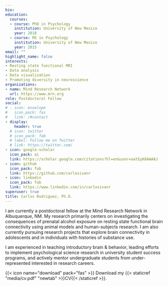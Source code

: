 ```yaml
---
bio:
education:
  courses:
  - course: PhD in Psychology
    institution: University of New Mexico
    year: 2018
  - course: MS in Psychology
    institution: University of New Mexico
    year: 2015
email: ""
highlight_name: false
interests:
- Resting state functional MRI
- Data analysis
- Data visualization
- Promoting diversity in neuroscience
organizations:
- name: Mind Research Network
  url: https://www.mrn.org
role: Postdoctoral Fellow
social:
# - icon: envelope
#   icon_pack: fas
#   link: /#contact
- display:
    header: true
  # icon: twitter
  # icon_pack: fab
  # label: Follow me on Twitter
  # link: https://twitter.com/
- icon: google-scholar
  icon_pack: ai
  link: https://scholar.google.com/citations?hl=en&user=aatEyK8AAAAJ
- icon: github
  icon_pack: fab
  link: https://github.com/carlosivanr
- icon: linkedin
  icon_pack: fab
  link: https://www.linkedin.com/in/carlosivanr
superuser: true
title: Carlos Rodriguez, Ph.D.
---
```


I am currently a postdoctoral fellow at the Mind Research Network in Albuquerque, NM. My research primarily centers on investigating the consequences of prenatal alcohol exposure on resting state functional brain connectivity using animal models and human-subjects research. I am also currently pursuing research projects that explore brain connectivity in adolescents and in individuals with histories of substance use.

I am experienced in teaching introductory brain & behavior, leading efforts to implement psychological science research in university student success programs, and actively mentor undergraduate students from under-represented interested in research careers.


{{< icon name="download" pack="fas" >}} Download my {{< staticref "media/cv.pdf" "newtab" >}}CV{{< /staticref >}}.
